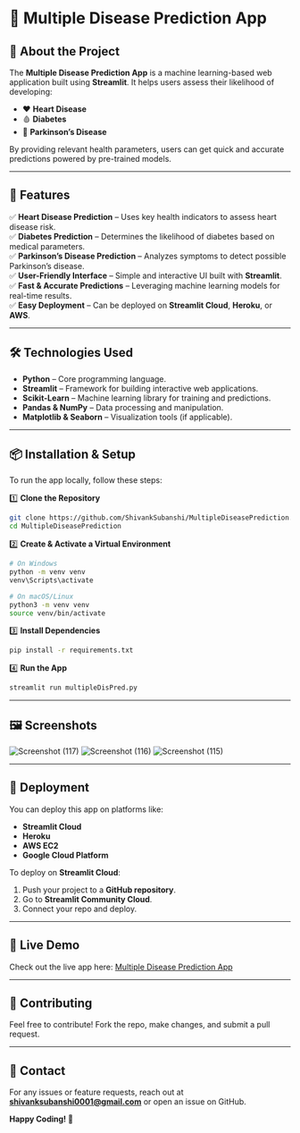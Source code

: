 # 📌 Multiple Disease Prediction App

## 🏥 About the Project
The **Multiple Disease Prediction App** is a machine learning-based web application built using **Streamlit**. It helps users assess their likelihood of developing:
- ❤️ **Heart Disease**
- 🩸 **Diabetes**
- 🧠 **Parkinson’s Disease**

By providing relevant health parameters, users can get quick and accurate predictions powered by pre-trained models.

---

## 🚀 Features
✅ **Heart Disease Prediction** – Uses key health indicators to assess heart disease risk.  
✅ **Diabetes Prediction** – Determines the likelihood of diabetes based on medical parameters.  
✅ **Parkinson’s Disease Prediction** – Analyzes symptoms to detect possible Parkinson’s disease.  
✅ **User-Friendly Interface** – Simple and interactive UI built with **Streamlit**.  
✅ **Fast & Accurate Predictions** – Leveraging machine learning models for real-time results.  
✅ **Easy Deployment** – Can be deployed on **Streamlit Cloud**, **Heroku**, or **AWS**.  

---

## 🛠️ Technologies Used
- **Python** – Core programming language.
- **Streamlit** – Framework for building interactive web applications.
- **Scikit-Learn** – Machine learning library for training and predictions.
- **Pandas & NumPy** – Data processing and manipulation.
- **Matplotlib & Seaborn** – Visualization tools (if applicable).

---

## 📦 Installation & Setup
To run the app locally, follow these steps:

1️⃣ **Clone the Repository**
```sh
git clone https://github.com/ShivankSubanshi/MultipleDiseasePrediction.git
cd MultipleDiseasePrediction
```

2️⃣ **Create & Activate a Virtual Environment**
```sh
# On Windows
python -m venv venv
venv\Scripts\activate

# On macOS/Linux
python3 -m venv venv
source venv/bin/activate
```

3️⃣ **Install Dependencies**
```sh
pip install -r requirements.txt
```

4️⃣ **Run the App**
```sh
streamlit run multipleDisPred.py
```

---

## 🖼️ Screenshots

![Screenshot (117)](https://github.com/user-attachments/assets/3218d92b-460b-48e4-aef8-1987b860e395)
![Screenshot (116)](https://github.com/user-attachments/assets/22665d90-7f5e-4283-9b44-5c9d4ed943e7)
![Screenshot (115)](https://github.com/user-attachments/assets/98e0c501-4bdd-4c53-9543-4ac6a3108df4)

---

## 🚀 Deployment
You can deploy this app on platforms like:
- **Streamlit Cloud**
- **Heroku**
- **AWS EC2**
- **Google Cloud Platform**

To deploy on **Streamlit Cloud**:
1. Push your project to a **GitHub repository**.
2. Go to **Streamlit Community Cloud**.
3. Connect your repo and deploy.

---

## 🔗 Live Demo
Check out the live app here: [Multiple Disease Prediction App](https://multiplediseaseprediction-dnpmzusvcf5rybjxepg2yu.streamlit.app/)

---

## 🤝 Contributing
Feel free to contribute! Fork the repo, make changes, and submit a pull request.

---

## 📩 Contact
For any issues or feature requests, reach out at **shivanksubanshi0001@gmail.com** or open an issue on GitHub.

**Happy Coding! 🚀**
